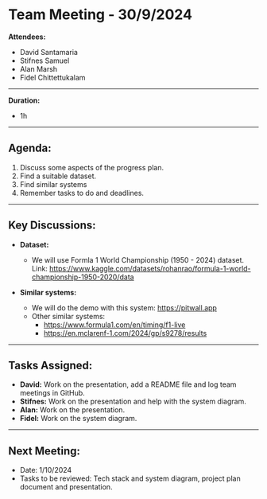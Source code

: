 # Team Meeting - 30/9/2024


**Attendees:**  
- David Santamaria
- Stifnes Samuel
- Alan Marsh
- Fidel Chittettukalam

---

**Duration:**
- 1h

---

## Agenda:

1. Discuss some aspects of the progress plan.
2. Find a suitable dataset.
3. Find similar systems
4. Remember tasks to do and deadlines.

---

## Key Discussions:

- **Dataset:**
  - We will use Formla 1 World Championship (1950 - 2024) dataset. Link: https://www.kaggle.com/datasets/rohanrao/formula-1-world-championship-1950-2020/data

- **Similar systems:**
  - We will do the demo with this system: https://pitwall.app
  - Other similar systems:
    - https://www.formula1.com/en/timing/f1-live
    - https://en.mclarenf-1.com/2024/gp/s9278/results

---

## Tasks Assigned:

- **David:** Work on the presentation, add a README file and log team meetings in GitHub.
- **Stifnes:** Work on the presentation and help with the system diagram.
- **Alan:** Work on the presentation.
- **Fidel:** Work on the system diagram.

---

## Next Meeting:

- Date: 1/10/2024
- Tasks to be reviewed: Tech stack and system diagram, project plan document and presentation.
